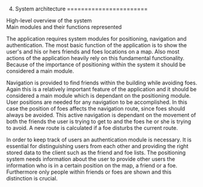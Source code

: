 4. System architecture
=======================

High-level overview of the system  
Main modules and their functions represented

The application requires system modules for positioning, navigation and authentication.
The most basic function of the application is to show the user's and his or hers friends and foes locations on a map.
Also most actions of the application heavily rely on this fundamental functionality. Because of the importance of 
positioning within the system it should be considered a main module.

Navigation is provided to find friends within the building while avoiding foes. Again this is a relatively important feature
of the application and it should be considered a main module which is dependant on the positioning module. User positions
are needed for any navigation to be accomplished. In this case the position of foes affects the navigation route, since foes
should always be avoided. This active navigation is dependant on the movement of both the friends the user is trying to get
to and the foes he or she is trying to avoid. A new route is calculated if a foe disturbs the current route.

In order to keep track of users an authentication module is necessary. It is essential for distinguishing users from each 
other and providing the right stored data to the client such as the friend and foe lists. The positioning system needs 
information about the user to provide other users the information who is in a certain position on the map, a friend or a foe.
Furthermore only people within friends or foes are shown and this distinction is crucial.
